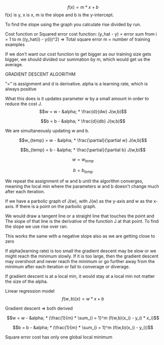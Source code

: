 $$f(x) = m * x + b$$
f(x) is y, x is x, m is the slope and b is the y-intercept.

To find the slope using the graph you calculate rise divided by run.



Cost function or Squared error cost function: (y_hat - y) = error
				sum from i = 1 to m ((y_hat(i) - y(i))^2) => Total square error
				m = number of training examples

If we don't want our cost function to get bigger as our training size gets bigger, we should divided
our summation by m, which would get us the average.



GRADIENT DESCENT ALGORITHM

"=" is assignment and d is derivative.
alpha is a learning rate, which is always positive

What this does is it updates parameter w by a small amount in order to reduce the cost J.
$$w = w - &alpha; * \frac{d}{dw} J(w,b)$$

$$b = b - &alpha; * \frac{d}{db} J(w,b)$$



We are simultaneously updating w and b.

$$w_{temp} = w - &alpha; * \frac{\partial}{\partial w} J(w,b)$$

$$b_{temp} = b - &alpha; * \frac{\partial}{\partial b} J(w,b)$$

$$w = w_{temp}$$

$$b = b_{temp}$$

We repeat the assignment of w and b until the algorithm converges, meaning the local 
min where the parameters w and b doesn't change much after each iteration.


If we have a parbolic graph of J(w), with J(w) as the y-axis and w as the
x-axis. If there is a point on the parbolic graph.

We would draw a tangent line or a straight line that touches the point and
The slope of that line is the derivative of the function J at that point.
To find the slope we use rise over ran.

This works the same with a negative slope also as we are getting close to zero


If alpha(learning rate) is too small the gradient descent may be slow or 
we might reach the minimum slowly. If it is too large, then the gradient 
descent may overshoot and never reach the minimum or go further away from
the minimum after each iteration or fail to converage or diverage.


If gradient descent is at a local min, it would stay at a local min not 
matter the size of the alpha.

Linear regression model 
$$f(w,b)(x) = w * x + b$$

Gradient descent => both derived

$$w = w - &alpha; * (\frac{1}{m} * \sum_{i = 1}^m (f(w,b)(x_i) - y_i) * x_i)$$

$$b = b - &alpha; * (\frac{1}{m}  * \sum_{i = 1}^m (f(w,b)(x_i) - y_i))$$

Square error cost has only one global local minimum



